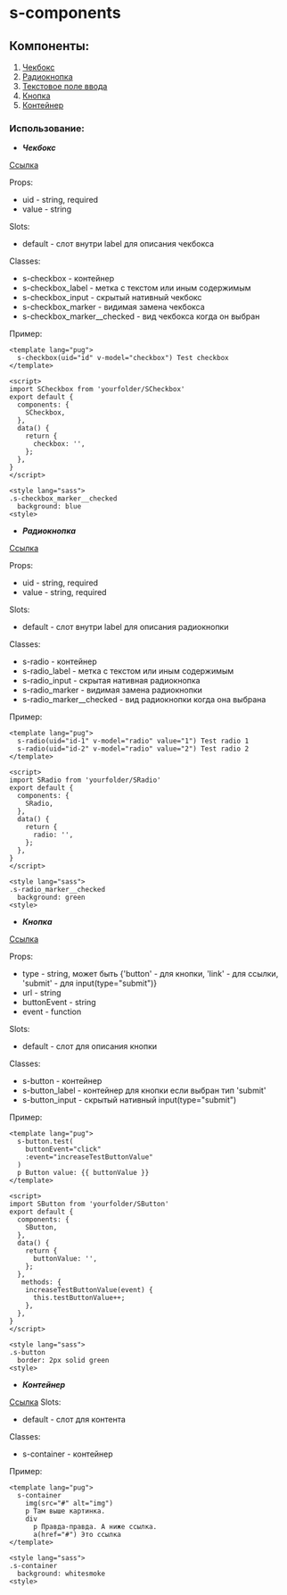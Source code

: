 # s-components

## Компоненты:
1. [Чекбокс](#checkbox)
2. [Радиокнопка](#radio)
3. [Текстовое поле ввода](#textfield)
4. [Кнопка](#button)
5. [Контейнер](#container)

### Использование:
* ***<a name="checkbox">Чекбокс</a>***

[Ссылка](./src/components/SCheckbox.vue)

Props:
- uid - string, required
- value - string
  
Slots:
- default - слот внутри label для описания чекбокса
  
Classes:
- s-checkbox - контейнер
- s-checkbox_label - метка с текстом или иным содержимым
- s-checkbox_input - скрытый нативный чекбокс
- s-checkbox_marker - видимая замена чекбокса
- s-checkbox_marker__checked - вид чекбокса когда он выбран

Пример:
```
<template lang="pug">
  s-checkbox(uid="id" v-model="checkbox") Test checkbox
</template>

<script>
import SCheckbox from 'yourfolder/SCheckbox'
export default {
  components: {
    SCheckbox,
  },
  data() {
    return {
      checkbox: '',
    };
  },
}
</script>

<style lang="sass">
.s-checkbox_marker__checked
  background: blue
<style>
```

* ***<a name="radio">Радиокнопка</a>***

[Ссылка](./src/components/SRadio.vue)

Props:
- uid - string, required
- value - string, required
  
Slots:
- default - слот внутри label для описания радиокнопки
  
Classes:
- s-radio - контейнер
- s-radio_label - метка с текстом или иным содержимым
- s-radio_input - скрытая нативная радиокнопка
- s-radio_marker - видимая замена радиокнопки
- s-radio_marker__checked - вид радиокнопки когда она выбрана

Пример:
```
<template lang="pug">
  s-radio(uid="id-1" v-model="radio" value="1") Test radio 1
  s-radio(uid="id-2" v-model="radio" value="2") Test radio 2
</template>

<script>
import SRadio from 'yourfolder/SRadio'
export default {
  components: {
    SRadio,
  },
  data() {
    return {
      radio: '',
    };
  },
}
</script>

<style lang="sass">
.s-radio_marker__checked
  background: green
<style>
```

* ***<a name="button">Кнопка</a>***

[Ссылка](./src/components/SButton.vue)

Props:
- type - string, может быть {'button' - для кнопки, 'link' - для ссылки, 'submit' - для input(type="submit")}
- url - string
- buttonEvent - string
- event - function
  
Slots:
- default - слот для описания кнопки
  
Classes:
- s-button - контейнер
- s-button_label - контейнер для кнопки если выбран тип 'submit'
- s-button_input - скрытый нативный input(type="submit")

Пример:
```
<template lang="pug">
  s-button.test(
    buttonEvent="click"
    :event="increaseTestButtonValue"
  )
  p Button value: {{ buttonValue }}
</template>

<script>
import SButton from 'yourfolder/SButton'
export default {
  components: {
    SButton,
  },
  data() {
    return {
      buttonValue: '',
    };
  },
   methods: {
    increaseTestButtonValue(event) {
      this.testButtonValue++;
    },
  },
}
</script>

<style lang="sass">
.s-button
  border: 2px solid green
<style>
```

* ***<a name="container">Контейнер</a>***

[Ссылка](./src/components/SContainer.vue)
Slots:
- default - слот для контента
  
Classes:
- s-container - контейнер

Пример:
```
<template lang="pug">
  s-container
    img(src="#" alt="img")
    p Там выше картинка.
    div
      p Правда-правда. А ниже ссылка.
      a(href="#") Это ссылка
</template>

<style lang="sass">
.s-container
  background: whitesmoke
<style>
```
